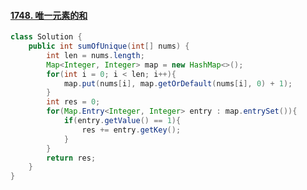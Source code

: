 #### [1748. 唯一元素的和](https://leetcode-cn.com/problems/sum-of-unique-elements/)
``` java
class Solution {
    public int sumOfUnique(int[] nums) {
        int len = nums.length;
        Map<Integer, Integer> map = new HashMap<>();
        for(int i = 0; i < len; i++){
            map.put(nums[i], map.getOrDefault(nums[i], 0) + 1);
        }
        int res = 0;
        for(Map.Entry<Integer, Integer> entry : map.entrySet()){
            if(entry.getValue() == 1){
                res += entry.getKey();
            }
        }
        return res;
    }
}
```
